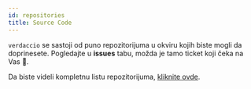 ```yaml
---
id: repositories
title: Source Code
---
```


`verdaccio` se sastoji od puno repozitorijuma u okviru kojih biste mogli da doprinesete. Pogledajte u **issues** tabu, možda je tamo ticket koji čeka na Vas 🤠.

Da biste videli kompletnu listu repozitorijuma, [kliknite ovde](https://github.com/verdaccio/verdaccio/wiki/Repositories).